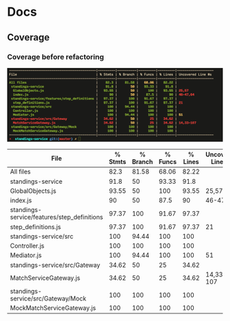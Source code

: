 # Docs

## Coverage

### Coverage before refactoring

![Coverage screenshot](./coverage_ss.png)

| File                                        | % Stmts | % Branch | % Funcs | % Lines | Uncovered Line #s |
| ------------------------------------------- | ------- | -------- | ------- | ------- | ----------------- |
| All files                                   | 82.3    | 81.58    | 68.06   | 82.22   |                   |
| standings-service                           | 91.8    | 50       | 93.33   | 91.8    |                   |
| GlobalObjects.js                            | 93.55   | 50       | 100     | 93.55   | 25,57             |
| index.js                                    | 90      | 50       | 87.5    | 90      | 46-47,64          |
| standings-service/features/step_definitions | 97.37   | 100      | 91.67   | 97.37   |                   |
| step_definitions.js                         | 97.37   | 100      | 91.67   | 97.37   | 21                |
| standings-service/src                       | 100     | 94.44    | 100     | 100     |                   |
| Controller.js                               | 100     | 100      | 100     | 100     |                   |
| Mediator.js                                 | 100     | 94.44    | 100     | 100     | 51                |
| standings-service/src/Gateway               | 34.62   | 50       | 25      | 34.62   |                   |
| MatchServiceGateway.js                      | 34.62   | 50       | 25      | 34.62   | 14,33-107         |
| standings-service/src/Gateway/Mock          | 100     | 100      | 100     | 100     |                   |
| MockMatchServiceGateway.js                  | 100     | 100      | 100     | 100     |                   |
